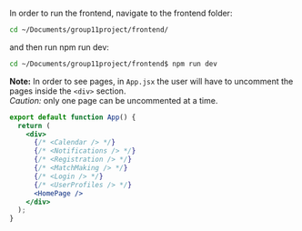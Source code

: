 
In order to run the frontend, navigate to the frontend folder:

```bash
cd ~/Documents/group11project/frontend/
```

and then run npm run dev:

```bash
cd ~/Documents/group11project/frontend$ npm run dev
```

**Note:** In order to see pages, in `App.jsx` the user will have to uncomment the pages inside the `<div>` section.  
*Caution:* only one page can be uncommented at a time.

```jsx
export default function App() {
  return (
    <div>
      {/* <Calendar /> */}
      {/* <Notifications /> */}
      {/* <Registration /> */}
      {/* <MatchMaking /> */}
      {/* <Login /> */} 
      {/* <UserProfiles /> */}
      <HomePage /> 
    </div>
  );
}
